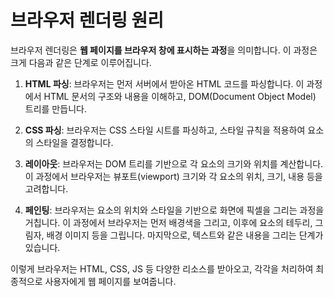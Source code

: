 # 브라우저 렌더링 원리

브라우저 렌더링은 **웹 페이지를 브라우저 창에 표시하는 과정**을 의미합니다. 이 과정은 크게 다음과 같은 단계로 이루어집니다.

1. **HTML 파싱**: 브라우저는 먼저 서버에서 받아온 HTML 코드를 파싱합니다. 이 과정에서 HTML 문서의 구조와 내용을 이해하고, DOM(Document Object Model) 트리를 만듭니다.

2. **CSS 파싱**: 브라우저는 CSS 스타일 시트를 파싱하고, 스타일 규칙을 적용하여 요소의 스타일을 결정합니다.

3. **레이아웃**: 브라우저는 DOM 트리를 기반으로 각 요소의 크기와 위치를 계산합니다. 이 과정에서 브라우저는 뷰포트(viewport) 크기와 각 요소의 위치, 크기, 내용 등을 고려합니다.

4. **페인팅**: 브라우저는 요소의 위치와 스타일을 기반으로 화면에 픽셀을 그리는 과정을 거칩니다. 이 과정에서 브라우저는 먼저 배경색을 그리고, 이후에 요소의 테두리, 그림자, 배경 이미지 등을 그립니다. 마지막으로, 텍스트와 같은 내용을 그리는 단계가 있습니다.

이렇게 브라우저는 HTML, CSS, JS 등 다양한 리소스를 받아오고, 각각을 처리하여 최종적으로 사용자에게 웹 페이지를 보여줍니다.